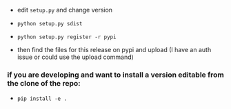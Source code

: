 * edit `setup.py` and change version
* `python setup.py sdist`
* `python setup.py register -r pypi`

* then find the files for this release on pypi and upload (I have an auth issue or could use the upload command)

### if you are developing and want to install a version editable from the clone of the repo:

* `pip install -e .` 

